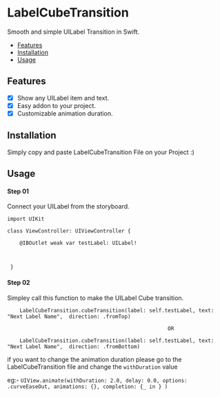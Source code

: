 # LabelCubeTransition
Smooth and simple UILabel Transition in Swift.

- [Features](#features)
- [Installation](#installation)
- [Usage](#usage)

## Features

- [x] Show any UILabel item and text.
- [x] Easy addon to your project.
- [x] Customizable animation duration.

## Installation

Simply copy and paste LabelCubeTransition File on your Project :)

## Usage

#### Step 01

Connect your UILabel from the storyboard.

```
import UIKit

class ViewController: UIViewController {

    @IBOutlet weak var testLabel: UILabel!
    
    
    
 }
```

#### Step 02

Simpley call this function to make the UILabel Cube transition.

```
    LabelCubeTransition.cubeTransition(label: self.testLabel, text: "Next Label Name",  direction: .fromTop)

```
                                                        OR
```
    LabelCubeTransition.cubeTransition(label: self.testLabel, text: "Next Label Name",  direction: .fromBottom)

```

if you want to change the animation duration please go to the LabelCubeTransition file and change the ``withDuration`` value

eg:- `` UIView.animate(withDuration: 2.0, delay: 0.0, options: .curveEaseOut,
                       animations: {}, completion: {_ in }
        ) ``
